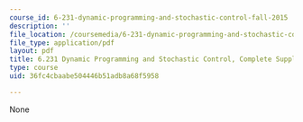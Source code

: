 ```yaml
---
course_id: 6-231-dynamic-programming-and-stochastic-control-fall-2015
description: ''
file_location: /coursemedia/6-231-dynamic-programming-and-stochastic-control-fall-2015/36fc4cbaabe504446b51adb8a68f5958_MIT6_231F15_Complete_Slide.pdf
file_type: application/pdf
layout: pdf
title: 6.231 Dynamic Programming and Stochastic Control, Complete Supplemental Notes
type: course
uid: 36fc4cbaabe504446b51adb8a68f5958

---
```

None